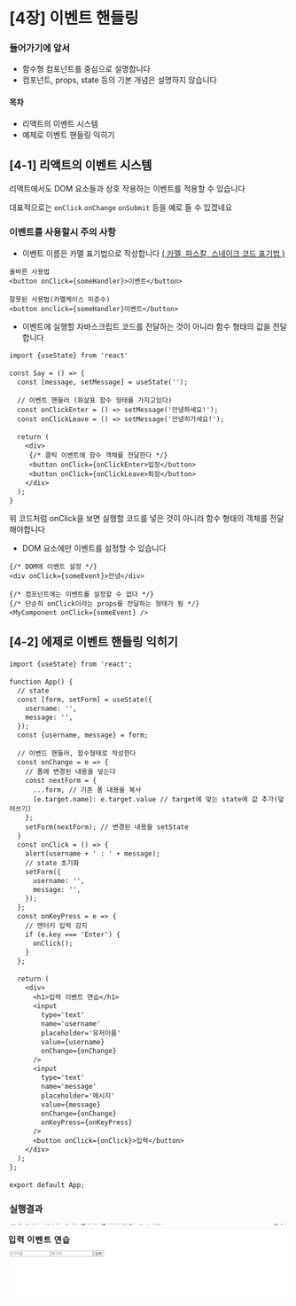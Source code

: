 # [4장] 이벤트 핸들링

### 들어가기에 앞서
- 함수형 컴포넌트를 중심으로 설명합니다
- 컴포넌트, props, state 등의 기본 개념은 설명하지 않습니다

#### 목차
- 리액트의 이벤트 시스템
- 예제로 이벤트 핸들링 익히기

## [4-1] 리액트의 이벤트 시스템
리액트에서도 DOM 요소들과 상호 작용하는 이벤트를 적용할 수 있습니다

대표적으로는 `onClick` `onChange` `onSubmit` 등을 예로 들 수 있겠네요

### 이벤트를 사용할시 주의 사항

- 이벤트 이름은 카멜 표기법으로 작성합니다
[ ( 카멜, 파스칼, 스네이크 코드 표기법 )](https://color-workroom.tistory.com/entry/%EC%B9%B4%EB%A9%9C-%ED%8C%8C%EC%8A%A4%EC%B9%BC-%EC%8A%A4%EB%84%A4%EC%9D%B4%ED%81%AC-%ED%91%9C%EA%B8%B0%EB%B2%95-camelCasePascalCasesnakecase)
```
올바른 사용법
<button onClick={someHandler}>이벤트</button>

잘못된 사용법(카멜케이스 미준수)
<button onclick={someHandler}이벤트</button>
```

- 이벤트에 실행할 자바스크립트 코드를 전달하는 것이 아니라 함수 형태의 값을 전달합니다
```
import {useState} from 'react'

const Say = () => {
  const [message, setMessage] = useState('');
  
  // 이벤트 핸들러 (화살표 함수 형태를 가지고있다)
  const onClickEnter = () => setMessage('안녕하세요!');
  const onClickLeave = () => setMessage('안녕히가세요!');
  
  return (
    <div>
     {/* 클릭 이벤트에 함수 객체를 전달한다 */}
     <button onClick={onClickEnter>입장</button>
     <button onClick={onClickLeave>퇴장</button>
    </div>
  );
}
```
위 코드처럼 onClick을 보면 실행할 코드를 넣은 것이 아니라 함수 형태의 객체를 전달해야합니다

- DOM 요소에만 이벤트를 설정할 수 있습니다
```
{/* DOM에 이벤트 설정 */}
<div onClick={someEvent}>안녕</div>

{/* 컴포넌트에는 이벤트를 설정할 수 없다 */}
{/* 단순히 onClick이라는 props를 전달하는 형태가 됨 */}
<MyComponent onClick={someEvent} />
```

## [4-2] 에제로 이벤트 핸들링 익히기
```
import {useState} from 'react';

function App() {
  // state
  const [form, setForm] = useState({
    username: '',
    message: '',
  });
  const {username, message} = form;

  // 이벤드 핸들러, 함수형태로 작성한다
  const onChange = e => {
    // 폼에 변경된 내용을 넣는다
    const nextForm = {
      ...form, // 기존 폼 내용을 복사
      [e.target.name]: e.target.value // target에 맞는 state에 값 추가(덮어쓰기)
    };
    setForm(nextForm); // 변경된 내용을 setState
  }
  const onClick = () => {
    alert(username + ' : ' + message);
    // state 초기화
    setForm({
      username: '',
      message: '',
    });
  };
  const onKeyPress = e => {
    // 엔터키 입력 감지
    if (e.key === 'Enter') {
      onClick();
    }
  };

  return (
    <div>
      <h1>입력 이벤트 연습</h1>
      <input
        type='text'
        name='username'
        placeholder='유저이름'
        value={username}
        onChange={onChange}
      />
      <input
        type='text'
        name='message'
        placeholder='메시지'
        value={message}
        onChange={onChange}
        onKeyPress={onKeyPress}
      />
      <button onClick={onClick}>입력</button>
    </div>
  );
};

export default App;

```
### 실행결과
<img src='/img/4-2.gif' width='800px'>
